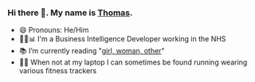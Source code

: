 ### Hi there 👋. My name is [Thomas](https://tomwillgoto.space).

- 😄 Pronouns: He/Him
- 👩‍💻📊 I'm a Business Intelligence Developer working in the NHS
- 📚 I’m currently reading "[girl, woman, other](https://www.waterstones.com/book/girl-woman-other/bernardine-evaristo/9780241984994)"
- 🏃‍♂️ When not at my laptop I can sometimes be found running wearing various fitness trackers

